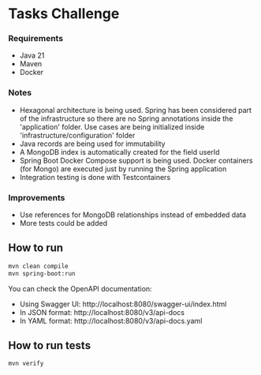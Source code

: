 # Tasks Challenge

### Requirements

- Java 21
- Maven
- Docker

### Notes

- Hexagonal architecture is being used. Spring has been considered part of the infrastructure so
  there are no Spring annotations inside the 'application' folder.
  Use cases are being initialized inside 'infrastructure/configuration' folder
- Java records are being used for immutability
- A MongoDB index is automatically created for the field userId
- Spring Boot Docker Compose support is being used. Docker containers (for Mongo) are
  executed just by running the Spring application
- Integration testing is done with Testcontainers

### Improvements

- Use references for MongoDB relationships instead of embedded data
- More tests could be added

## How to run

````bash
mvn clean compile
mvn spring-boot:run
````

You can check the OpenAPI documentation:

- Using Swagger UI: http://localhost:8080/swagger-ui/index.html
- In JSON format: http://localhost:8080/v3/api-docs
- In YAML format: http://localhost:8080/v3/api-docs.yaml

## How to run tests

````bash
mvn verify
````
